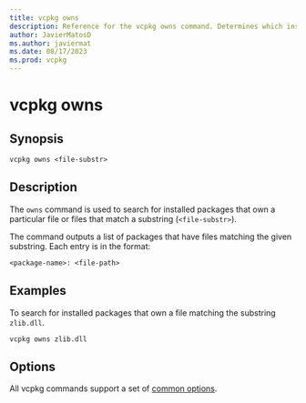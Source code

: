 ```yaml
---
title: vcpkg owns
description: Reference for the vcpkg owns command. Determines which installed package owns a particular file or files matching a substring.
author: JavierMatosD
ms.author: javiermat
ms.date: 08/17/2023
ms.prod: vcpkg
---
```

# vcpkg owns

## Synopsis

```console
vcpkg owns <file-substr>
```
## Description

The `owns` command is used to search for installed packages that own a particular file or files that match a substring (`<file-substr>`).

The command outputs a list of packages that have files matching the given substring. Each entry is in the format:
```console
<package-name>: <file-path>
```

## Examples

To search for installed packages that own a file matching the substring `zlib.dll`.

```console
vcpkg owns zlib.dll
```

## Options

All vcpkg commands support a set of [common options](common-options.md).
